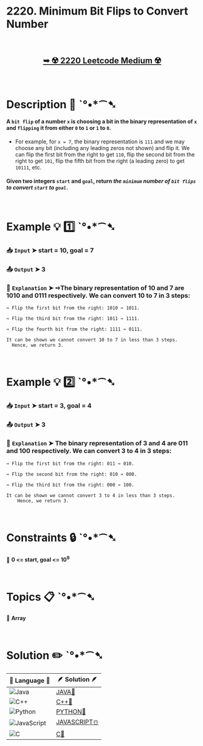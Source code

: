 # 2220. Minimum Bit Flips to Convert Number

</br>

<h2 align="center"> 

<a href="https://leetcode.com/problems/minimum-bit-flips-to-convert-number/description/?envType=daily-question&envId=2024-09-11"><strong>➥ ☢️ 2220 Leetcode Medium ☢️ </strong></a>
</h2>

</br>

# Description 📜 ˋ°•*⁀➷

#### A `bit flip` of a number `x` is choosing a bit in the binary representation of `x` and `flipping` it from either `0` to `1` or `1` to `0`.

- For example, for `x = 7`, the binary representation is `111` and we may choose any bit (including any leading zeros not shown) and flip it. We can flip the first bit from the right to get `110`, flip the second bit from the right to get `101`, flip the fifth bit from the right (a leading zero) to get `10111`, etc.

#### Given two integers `start` and `goal`, return *the `minimum` number of `bit flips` to convert `start` to `goal`*.

</br>

# Example 💡 1️⃣ ˋ°•*⁀➷

  ### 📥 `Input`  ➤ start = 10, goal = 7

  ### 📤 `Output`  ➤ 3

  ### 🔦 `Explanation`  ➤ ➺The binary representation of 10 and 7 are 1010 and 0111 respectively. We can convert 10 to 7 in 3 steps:

    ➺ Flip the first bit from the right: 1010 ➺ 1011.

    ➺ Flip the third bit from the right: 1011 ➺ 1111.

    ➺ Flip the fourth bit from the right: 1111 ➺ 0111.

    It can be shown we cannot convert 10 to 7 in less than 3 steps. 
      Hence, we return 3.

</br>

# Example 💡 2️⃣ ˋ°•*⁀➷

  ### 📥 `Input` ➤ start = 3, goal = 4

  ### 📤 `Output`  ➤ 3

  ### 🔦 `Explanation` ➤ The binary representation of 3 and 4 are 011 and 100 respectively. We can convert 3 to 4 in 3 steps:

    ➺ Flip the first bit from the right: 011 ➺ 010.

    ➺ Flip the second bit from the right: 010 ➺ 000.

    ➺ Flip the third bit from the right: 000 ➺ 100.
    
    It can be shown we cannot convert 3 to 4 in less than 3 steps. 
        Hence, we return 3.

</br>

# Constraints 🔒 ˋ°•*⁀➷

🔹 **0 <= start, goal <= 10<sup>9</sup>** </br>

</br>

# Topics 📋 ˋ°•*⁀➷

🔸 **Array**  </br>

</br>

# Solution ✏️ ˋ°•*⁀➷

| 📒 Language 📒  | 🪶 Solution 🪶 |
| ------------- | ------------- |
|  ![Java](https://img.shields.io/badge/java-%23ED8B00.svg?style=for-the-badge&logo=openjdk&logoColor=white)  | [JAVA🍁](https://github.com/Prakhar-002/LEETCODE/blob/main/%F0%9F%93%9C%20Daily%20Challange%20%F0%9F%92%A1/09%20September%20%F0%9F%8D%82%202024/11%20-%2009%20-%202024%20---%202220.%20Minimum%20Bit%20Flips%20to%20Convert%20Number%20%E2%98%83%EF%B8%8F%20%F0%9F%8D%81%20%F0%9F%8D%B0%20%F0%9F%8E%B2%20%F0%9F%92%96/%F0%9F%8D%81JAVA-2220-MinimumBitFlipsToConvertNumber.java) |
|  ![C++](https://img.shields.io/badge/c++-%2300599C.svg?style=for-the-badge&logo=c%2B%2B&logoColor=white)  | [C++🎲](https://github.com/Prakhar-002/LEETCODE/blob/main/%F0%9F%93%9C%20Daily%20Challange%20%F0%9F%92%A1/09%20September%20%F0%9F%8D%82%202024/11%20-%2009%20-%202024%20---%202220.%20Minimum%20Bit%20Flips%20to%20Convert%20Number%20%E2%98%83%EF%B8%8F%20%F0%9F%8D%81%20%F0%9F%8D%B0%20%F0%9F%8E%B2%20%F0%9F%92%96/%F0%9F%8E%B2CPP-2220-MinimumBitFlipsToConvertNumber.cpp)  |
|  ![Python](https://img.shields.io/badge/python-3670A0?style=for-the-badge&logo=python&logoColor=ffdd54)    | [PYTHON🍰](https://github.com/Prakhar-002/LEETCODE/blob/main/%F0%9F%93%9C%20Daily%20Challange%20%F0%9F%92%A1/09%20September%20%F0%9F%8D%82%202024/11%20-%2009%20-%202024%20---%202220.%20Minimum%20Bit%20Flips%20to%20Convert%20Number%20%E2%98%83%EF%B8%8F%20%F0%9F%8D%81%20%F0%9F%8D%B0%20%F0%9F%8E%B2%20%F0%9F%92%96/%F0%9F%8D%B0PYTHON-2220-MinimumBitFlipsToConvertNumber.py) |
| ![JavaScript](https://img.shields.io/badge/javascript-%23323330.svg?style=for-the-badge&logo=javascript&logoColor=%23F7DF1E)   | [JAVASCRIPT☃️](https://github.com/Prakhar-002/LEETCODE/blob/main/%F0%9F%93%9C%20Daily%20Challange%20%F0%9F%92%A1/09%20September%20%F0%9F%8D%82%202024/11%20-%2009%20-%202024%20---%202220.%20Minimum%20Bit%20Flips%20to%20Convert%20Number%20%E2%98%83%EF%B8%8F%20%F0%9F%8D%81%20%F0%9F%8D%B0%20%F0%9F%8E%B2%20%F0%9F%92%96/%E2%98%83%EF%B8%8FJAVASCRIPT-2220-MinimumBitFlipsToConvertNumber.js) |
|   ![C](https://img.shields.io/badge/c-%2300599C.svg?style=for-the-badge&logo=c&logoColor=white)   | [C💖](https://github.com/Prakhar-002/LEETCODE/blob/main/%F0%9F%93%9C%20Daily%20Challange%20%F0%9F%92%A1/09%20September%20%F0%9F%8D%82%202024/11%20-%2009%20-%202024%20---%202220.%20Minimum%20Bit%20Flips%20to%20Convert%20Number%20%E2%98%83%EF%B8%8F%20%F0%9F%8D%81%20%F0%9F%8D%B0%20%F0%9F%8E%B2%20%F0%9F%92%96/%F0%9F%92%96C-2220-MinimumBitFlipsToConvertNumber.c)  |

